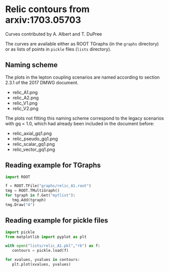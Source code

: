 # Relic contours from arxiv:1703.05703

Curves contributed by A. Albert and T. DuPree

The curves are available either as ROOT TGraphs (in the `graphs` directory) or as lists of points in `pickle` files (`lists` directory).

## Naming scheme

The plots in the lepton coupling scenarios are named according to section 2.3.1 of the 2017 DMWG document.

   *	relic_A1.png
   *	relic_A2.png
   * 	relic_V1.png
   *	relic_V2.png 

The plots not fitting this naming scheme correspond to the legacy scenarios with gq = 1.0, which had already been included in the document before:

   * 	relic_axial_gq1.png
   * 	relic_pseudo_gq1.png
   * 	relic_scalar_gq1.png
   *	relic_vector_gq1.png

## Reading example for TGraphs
```python
import ROOT

f = ROOT.TFile("graphs/relic_A1.root")
tmg = ROOT.TMultiGraph()
for tgraph in f.Get("mytlist"):
   tmg.Add(tgraph)
tmg.Draw("A")
```

## Reading example for pickle files
```python
import pickle
from matplotlib import pyplot as plt

with open("lists/relic_A1.pkl","rb") as f:
   contours = pickle.load(f)

for xvalues, yvalues in contours:
   plt.plot(xvalues, yvalues)
```
